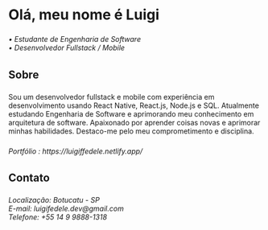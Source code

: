 <h1 align="left">Olá, meu nome é Luigi</h1>

###

<h6 align="left">• Estudante de Engenharia de Software <br>• Desenvolvedor Fullstack / Mobile</h6>

###

<h2 align="left">Sobre</h2>

###

<p align="left">Sou um desenvolvedor fullstack e mobile com experiência em desenvolvimento usando React Native, React.js, Node.js e SQL. Atualmente estudando Engenharia de Software e aprimorando meu conhecimento em arquitetura de software. Apaixonado por aprender coisas novas e aprimorar minhas habilidades. Destaco-me pelo meu comprometimento e disciplina.</p>

###

<h6 align="left">Portfólio : https://luigiffedele.netlify.app/</h6>

###

<h2 align="left">Contato</h2>

###

<h6 align="left">Localização: Botucatu - SP<br>E-mail: luigifedele.dev@gmail.com<br>Telefone: +55 14 9 9888-1318</h6>

###
